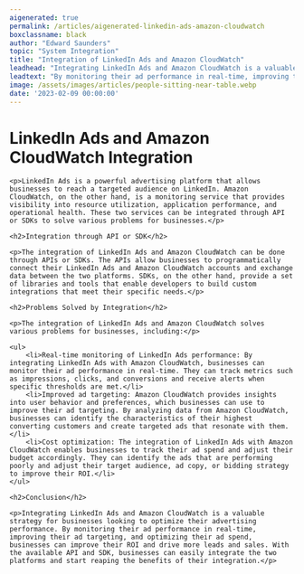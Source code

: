 ```yaml
---
aigenerated: true
permalink: /articles/aigenerated-linkedin-ads-amazon-cloudwatch
boxclassname: black
author: "Edward Saunders"
topic: "System Integration"
title: "Integration of LinkedIn Ads and Amazon CloudWatch"
leadhead: "Integrating LinkedIn Ads and Amazon CloudWatch is a valuable strategy for businesses looking to optimize their advertising performance"
leadtext: "By monitoring their ad performance in real-time, improving their ad targeting, and optimizing their ad spend, businesses can improve their ROI and drive more leads and sales. With the available API and SDK, businesses can easily integrate the two platforms and start reaping the benefits of their integration."
image: /assets/images/articles/people-sitting-near-table.webp
date: '2023-02-09 00:00:00'
---
```

<div class="arttext">    <h1>LinkedIn Ads and Amazon CloudWatch Integration</h1>

    <p>LinkedIn Ads is a powerful advertising platform that allows businesses to reach a targeted audience on LinkedIn. Amazon CloudWatch, on the other hand, is a monitoring service that provides visibility into resource utilization, application performance, and operational health. These two services can be integrated through API or SDKs to solve various problems for businesses.</p>
    
    <h2>Integration through API or SDK</h2>

    <p>The integration of LinkedIn Ads and Amazon CloudWatch can be done through APIs or SDKs. The APIs allow businesses to programmatically connect their LinkedIn Ads and Amazon CloudWatch accounts and exchange data between the two platforms. SDKs, on the other hand, provide a set of libraries and tools that enable developers to build custom integrations that meet their specific needs.</p>

    <h2>Problems Solved by Integration</h2>

    <p>The integration of LinkedIn Ads and Amazon CloudWatch solves various problems for businesses, including:</p>

    <ul>
        <li>Real-time monitoring of LinkedIn Ads performance: By integrating LinkedIn Ads with Amazon CloudWatch, businesses can monitor their ad performance in real-time. They can track metrics such as impressions, clicks, and conversions and receive alerts when specific thresholds are met.</li>
        <li>Improved ad targeting: Amazon CloudWatch provides insights into user behavior and preferences, which businesses can use to improve their ad targeting. By analyzing data from Amazon CloudWatch, businesses can identify the characteristics of their highest converting customers and create targeted ads that resonate with them.</li>
        <li>Cost optimization: The integration of LinkedIn Ads with Amazon CloudWatch enables businesses to track their ad spend and adjust their budget accordingly. They can identify the ads that are performing poorly and adjust their target audience, ad copy, or bidding strategy to improve their ROI.</li>
    </ul>

    <h2>Conclusion</h2>

    <p>Integrating LinkedIn Ads and Amazon CloudWatch is a valuable strategy for businesses looking to optimize their advertising performance. By monitoring their ad performance in real-time, improving their ad targeting, and optimizing their ad spend, businesses can improve their ROI and drive more leads and sales. With the available API and SDK, businesses can easily integrate the two platforms and start reaping the benefits of their integration.</p>

</div>